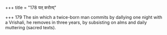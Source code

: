 +++
title = "178 यत् करोत्य्"

+++
179	The sin which a twice-born man commits by dallying one night with a Vrishali, he removes in three years, by subsisting on alms and daily muttering (sacred texts).